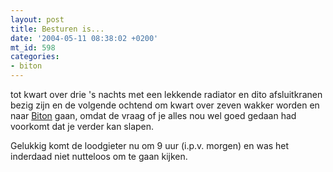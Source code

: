 ```yaml
---
layout: post
title: Besturen is...
date: '2004-05-11 08:38:02 +0200'
mt_id: 598
categories:
- biton
---
```

tot kwart over drie 's nachts met een lekkende radiator en dito afsluitkranen bezig zijn en de volgende ochtend om kwart over zeven wakker worden en naar <a href="http://www.biton.nl/">Biton</a> gaan, omdat de vraag of je alles nou wel goed gedaan had voorkomt dat je verder kan slapen.

Gelukkig komt de loodgieter nu om 9 uur (i.p.v. morgen) en was het inderdaad niet nutteloos om te gaan kijken.
